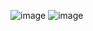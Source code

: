 
![image](https://github.com/Robinso-n/invoice/assets/133510190/e1bf5594-e9b3-4768-9686-be56ee2c46db)
![image](https://github.com/Robinso-n/invoice/assets/133510190/53299eb1-a5391-4a2a-b2ed-eee34ff1343f)
